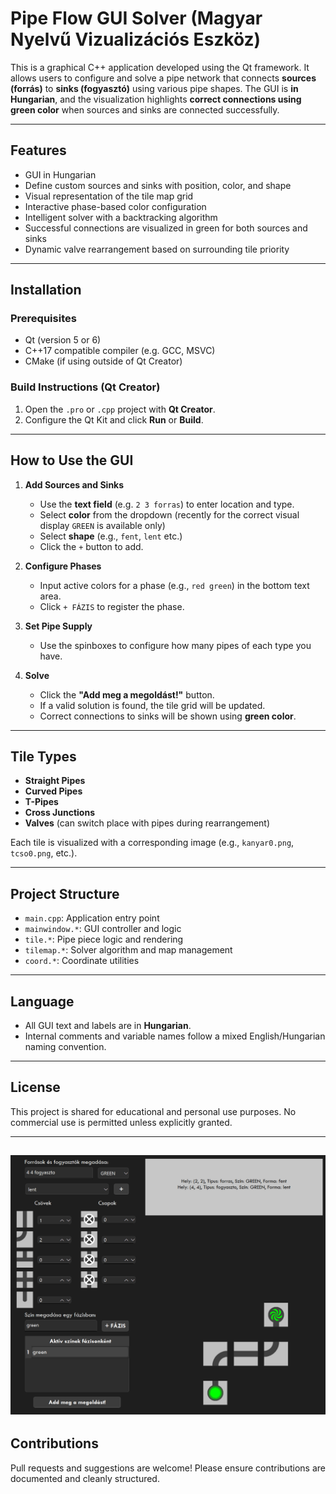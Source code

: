 # Pipe Flow GUI Solver (Magyar Nyelvű Vizualizációs Eszköz)

This is a graphical C++ application developed using the Qt framework. It allows users to configure and solve a pipe network that connects **sources (forrás)** to **sinks (fogyasztó)** using various pipe shapes. The GUI is **in Hungarian**, and the visualization highlights **correct connections using green color** when sources and sinks are connected successfully.

---

## Features

- GUI in Hungarian
- Define custom sources and sinks with position, color, and shape
- Visual representation of the tile map grid
- Interactive phase-based color configuration
- Intelligent solver with a backtracking algorithm
- Successful connections are visualized in green for both sources and sinks
- Dynamic valve rearrangement based on surrounding tile priority

---

## Installation

### Prerequisites

- Qt (version 5 or 6)
- C++17 compatible compiler (e.g. GCC, MSVC)
- CMake (if using outside of Qt Creator)

### Build Instructions (Qt Creator)

1. Open the `.pro` or `.cpp` project with **Qt Creator**.
2. Configure the Qt Kit and click **Run** or **Build**.

---

## How to Use the GUI

1. **Add Sources and Sinks**
   - Use the **text field** (e.g. `2 3 forras`) to enter location and type.
   - Select **color** from the dropdown (recently for the correct visual display `GREEN` is available only)
   - Select **shape** (e.g., `fent`, `lent` etc.)
   - Click the `+` button to add.

2. **Configure Phases**
   - Input active colors for a phase (e.g., `red green`) in the bottom text area.
   - Click `+ FÁZIS` to register the phase.

3. **Set Pipe Supply**
   - Use the spinboxes to configure how many pipes of each type you have.

4. **Solve**
   - Click the **"Add meg a megoldást!"** button.
   - If a valid solution is found, the tile grid will be updated.
   - Correct connections to sinks will be shown using **green color**.

---

## Tile Types

- **Straight Pipes**
- **Curved Pipes**
- **T-Pipes**
- **Cross Junctions**
- **Valves** (can switch place with pipes during rearrangement)

Each tile is visualized with a corresponding image (e.g., `kanyar0.png`, `tcso0.png`, etc.).

---

## Project Structure

- `main.cpp`: Application entry point
- `mainwindow.*`: GUI controller and logic
- `tile.*`: Pipe piece logic and rendering
- `tilemap.*`: Solver algorithm and map management
- `coord.*`: Coordinate utilities

---

## Language

- All GUI text and labels are in **Hungarian**.
- Internal comments and variable names follow a mixed English/Hungarian naming convention.

---

## License

This project is shared for educational and personal use purposes. No commercial use is permitted unless explicitly granted.

---
![Example](images/screenshot.png)
---

## Contributions

Pull requests and suggestions are welcome! Please ensure contributions are documented and cleanly structured.
